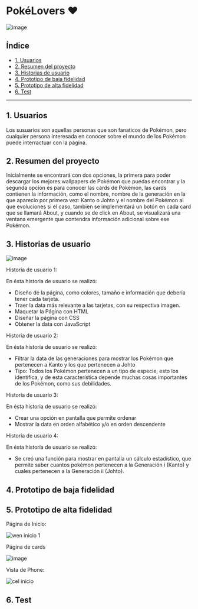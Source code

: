 # PokéLovers ♥


![image](https://user-images.githubusercontent.com/116084109/210558579-0b2596d6-475e-40db-b000-c4975d0e4c24.png)


## Índice

* [1. Usuarios](#1-preámbulo)
* [2. Resumen del proyecto](#2-resumen-del-proyecto)
* [3. Historias de usuario](#3-objetivos-de-aprendizaje)
* [4. Prototipo de baja fidelidad](#4-consideraciones-generales)
* [5. Prototipo de alta fidelidad](#5-criterios-de-aceptación-mínimos-del-proyecto)
* [6. Test](#6-hacker-edition)

***

## 1. Usuarios

Los susuarios son aquellas personas que son fanaticos de Pokémon, pero cualquier persona interesada en conocer
sobre el mundo de los Pokémon puede interractuar con la página.

## 2. Resumen del proyecto

Inicialmente se encontrará con dos opciones, la primera para poder descargar los mejores wallpapers de Pokémon que puedas 
encontrar y la segunda opción es para conocer las cards de Pokémon, las cards contienen la información, como el nombre,
nombre de la generación en la que aparecio por primera vez: Kanto o Johto y el nombre del Pokémon al que 
evoluciones si el caso, tambien se implementará un botón en cada card que se llamará About, y cuando se
de click en About, se visualizará una ventana emergente que contendra información adicional sobre ese Pokémon.

## 3. Historias de usuario
![image](https://user-images.githubusercontent.com/116084109/210556391-60dc5b23-6f64-4237-91d7-8fdd76f2296e.png)

Historia de usuario 1:
 
 En ésta historia de usuario se realizó:
 * Diseño de la página, como colores, tamaño e información que debería tener cada tarjeta.
 * Traer la data más relevante a las tarjetas, con su respectiva imagen.
 * Maquetar la Página con HTML
 * Diseñar la página con CSS
 * Obtener la data con JavaScript
   
Historia de usuario 2:

En ésta historia de usuario se realizó:
* Filtrar la data de las generaciones para mostrar los Pokémon que pertenecen a Kanto y los que pertenecen a Johto
* Tipo: Todos los Pokémon pertenecen a un tipo de especie, esto los identifica, y de esta característica depende muchas cosas importantes de los Pokémon, como sus       debilidades.

Historia de usuario 3:

En ésta historia de usuario se realizó:
* Crear una opción en pantalla que permite ordenar
* Mostrar la data en orden alfabético y/o en orden descendente

Historia de usuario 4:

En ésta historia de usuario se realizó:
* Se creó una función para mostrar en pantalla un cálculo estadístico, que permite saber cuantos pokémon pertenecen a la Generación i (Kanto) y
cuales pertenecen a la Generación ii (Johto).

## 4. Prototipo de baja fidelidad



## 5. Prototipo de alta fidelidad

Página de Inicio:

![wen inicio 1](https://user-images.githubusercontent.com/116084109/210557806-c8286008-2b86-4900-8105-1ee5cc63bef1.JPG)

Página de cards

![image](https://user-images.githubusercontent.com/116084109/210558057-18b4f438-7bd9-4a9b-9ba5-eb2970fae3ad.png)

Vista de Phone:

![cel inicio](https://user-images.githubusercontent.com/116084109/210558190-35ad4d3c-b44a-4af3-aaeb-e1a5d1959c5b.JPG)


## 6. Test


